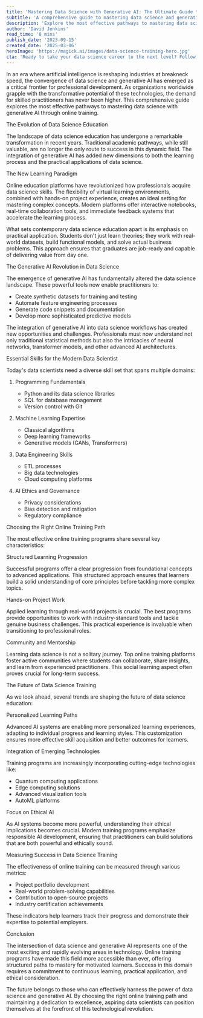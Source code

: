 ```yaml
---
title: 'Mastering Data Science with Generative AI: The Ultimate Guide to Online Training in 2023'
subtitle: 'A comprehensive guide to mastering data science and generative AI through online training'
description: 'Explore the most effective pathways to mastering data science with generative AI through this comprehensive guide. Learn about the evolution of data science education, essential skills for modern data scientists, and how to choose the right training program for success in this rapidly evolving field.'
author: 'David Jenkins'
read_time: '8 mins'
publish_date: '2023-09-15'
created_date: '2025-03-06'
heroImage: 'https://magick.ai/images/data-science-training-hero.jpg'
cta: 'Ready to take your data science career to the next level? Follow us on LinkedIn for daily insights, industry trends, and exclusive training opportunities in data science and generative AI.'
---
```


In an era where artificial intelligence is reshaping industries at breakneck speed, the convergence of data science and generative AI has emerged as a critical frontier for professional development. As organizations worldwide grapple with the transformative potential of these technologies, the demand for skilled practitioners has never been higher. This comprehensive guide explores the most effective pathways to mastering data science with generative AI through online training.

The Evolution of Data Science Education

The landscape of data science education has undergone a remarkable transformation in recent years. Traditional academic pathways, while still valuable, are no longer the only route to success in this dynamic field. The integration of generative AI has added new dimensions to both the learning process and the practical applications of data science.

The New Learning Paradigm

Online education platforms have revolutionized how professionals acquire data science skills. The flexibility of virtual learning environments, combined with hands-on project experience, creates an ideal setting for mastering complex concepts. Modern platforms offer interactive notebooks, real-time collaboration tools, and immediate feedback systems that accelerate the learning process.

What sets contemporary data science education apart is its emphasis on practical application. Students don't just learn theories; they work with real-world datasets, build functional models, and solve actual business problems. This approach ensures that graduates are job-ready and capable of delivering value from day one.

The Generative AI Revolution in Data Science

The emergence of generative AI has fundamentally altered the data science landscape. These powerful tools now enable practitioners to:
- Create synthetic datasets for training and testing
- Automate feature engineering processes
- Generate code snippets and documentation
- Develop more sophisticated predictive models

The integration of generative AI into data science workflows has created new opportunities and challenges. Professionals must now understand not only traditional statistical methods but also the intricacies of neural networks, transformer models, and other advanced AI architectures.

Essential Skills for the Modern Data Scientist

Today's data scientists need a diverse skill set that spans multiple domains:

1. Programming Fundamentals
   - Python and its data science libraries
   - SQL for database management
   - Version control with Git

2. Machine Learning Expertise
   - Classical algorithms
   - Deep learning frameworks
   - Generative models (GANs, Transformers)

3. Data Engineering Skills
   - ETL processes
   - Big data technologies
   - Cloud computing platforms

4. AI Ethics and Governance
   - Privacy considerations
   - Bias detection and mitigation
   - Regulatory compliance

Choosing the Right Online Training Path

The most effective online training programs share several key characteristics:

Structured Learning Progression

Successful programs offer a clear progression from foundational concepts to advanced applications. This structured approach ensures that learners build a solid understanding of core principles before tackling more complex topics.

Hands-on Project Work

Applied learning through real-world projects is crucial. The best programs provide opportunities to work with industry-standard tools and tackle genuine business challenges. This practical experience is invaluable when transitioning to professional roles.

Community and Mentorship

Learning data science is not a solitary journey. Top online training platforms foster active communities where students can collaborate, share insights, and learn from experienced practitioners. This social learning aspect often proves crucial for long-term success.

The Future of Data Science Training

As we look ahead, several trends are shaping the future of data science education:

Personalized Learning Paths

Advanced AI systems are enabling more personalized learning experiences, adapting to individual progress and learning styles. This customization ensures more effective skill acquisition and better outcomes for learners.

Integration of Emerging Technologies

Training programs are increasingly incorporating cutting-edge technologies like:
- Quantum computing applications
- Edge computing solutions
- Advanced visualization tools
- AutoML platforms

Focus on Ethical AI

As AI systems become more powerful, understanding their ethical implications becomes crucial. Modern training programs emphasize responsible AI development, ensuring that practitioners can build solutions that are both powerful and ethically sound.

Measuring Success in Data Science Training

The effectiveness of online training can be measured through various metrics:
- Project portfolio development
- Real-world problem-solving capabilities
- Contribution to open-source projects
- Industry certification achievements

These indicators help learners track their progress and demonstrate their expertise to potential employers.

Conclusion

The intersection of data science and generative AI represents one of the most exciting and rapidly evolving areas in technology. Online training programs have made this field more accessible than ever, offering structured paths to mastery for motivated learners. Success in this domain requires a commitment to continuous learning, practical application, and ethical consideration.

The future belongs to those who can effectively harness the power of data science and generative AI. By choosing the right online training path and maintaining a dedication to excellence, aspiring data scientists can position themselves at the forefront of this technological revolution.